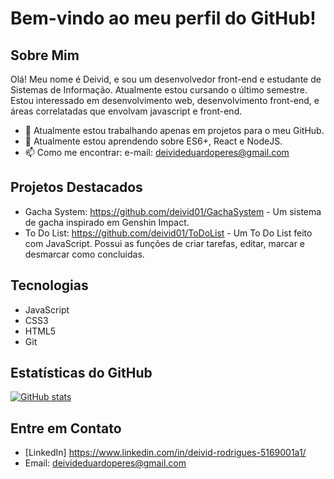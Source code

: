 # Bem-vindo ao meu perfil do GitHub!

## Sobre Mim
Olá! Meu nome é Deivid, e sou um desenvolvedor front-end e estudante de Sistemas de Informação. Atualmente estou cursando o último semestre. Estou interessado em desenvolvimento web, desenvolvimento front-end, e áreas correlatadas que envolvam javascript e front-end. 

- 🔭 Atualmente estou trabalhando apenas em projetos para o meu GitHub.
- 🌱 Atualmente estou aprendendo sobre ES6+, React e NodeJS.
- 📫 Como me encontrar: e-mail: deivideduardoperes@gmail.com

## Projetos Destacados
- Gacha System: https://github.com/deivid01/GachaSystem - Um sistema de gacha inspirado em Genshin Impact.
- To Do List: https://github.com/deivid01/ToDoList - Um To Do List feito com JavaScript. Possui as funções de criar tarefas, editar, marcar e desmarcar como concluidas.

## Tecnologias
- JavaScript
- CSS3
- HTML5
- Git

## Estatísticas do GitHub
[![GitHub stats](https://github-readme-stats.vercel.app/api?username=deivid01&show_icons=true&theme=radical)](https://github.com/deivid01/github-readme-stats)

## Entre em Contato
- [LinkedIn] https://www.linkedin.com/in/deivid-rodrigues-5169001a1/
- Email: deivideduardoperes@gmail.com

